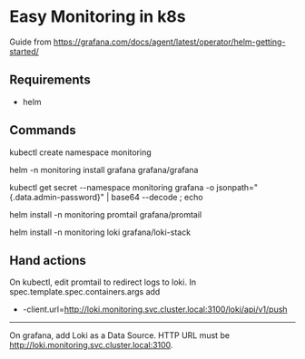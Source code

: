 # Easy Monitoring in k8s

Guide from https://grafana.com/docs/agent/latest/operator/helm-getting-started/

## Requirements

- helm

## Commands

kubectl create namespace monitoring

helm -n monitoring install grafana grafana/grafana

kubectl get secret --namespace monitoring grafana -o jsonpath="{.data.admin-password}" | base64 --decode ; echo

helm install -n monitoring promtail grafana/promtail

helm install -n monitoring loki grafana/loki-stack

## Hand actions

On kubectl, edit promtail to redirect logs to loki. In spec.template.spec.containers.args add

- -client.url=http://loki.monitoring.svc.cluster.local:3100/loki/api/v1/push

---

On grafana, add Loki as a Data Source. HTTP URL must be http://loki.monitoring.svc.cluster.local:3100.
